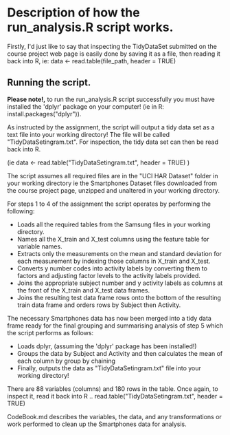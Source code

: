
# Description of how the run_analysis.R script works.

Firstly, I'd just like to say that inspecting the TidyDataSet submitted on the course project web page is easily done by
saving it as a file, then reading it back into R, ie: data <- read.table(file_path, header = TRUE)

## Running the script.

**Please note!,** to run the run_analysis.R script successfully you must have installed the 'dplyr' package on your computer!
(ie in R:  install.packages("dplyr")).

As instructed by the assignment, the script will output a tidy data set as a text file into your working directory!
The file will be called "TidyDataSetingram.txt". For inspection, the tidy data set can then be read back into R.

(ie   data <- read.table("TidyDataSetingram.txt", header = TRUE) )

The script assumes all required files are in the "UCI HAR Dataset" folder in your working directory
ie the Smartphones Dataset files downloaded from the course project page, unzipped and unaltered in your working directory.

For steps 1 to 4 of the assignment the script operates by performing the following:

* Loads all the required tables from the Samsung files in your working directory.
* Names all the X_train and X_test columns using the feature table for variable names.
* Extracts only the measurements on the mean and standard deviation for each measurement by indexing those columns in X_train and X_test.
* Converts y number codes into activity labels by converting them to factors and adjusting factor levels to the activity labels provided.
* Joins the appropriate subject number and y activity labels as columns at the front of the  X_train and X_test data frames.
* Joins the resulting test data frame rows onto the bottom of the resulting train data frame and orders rows by Subject then Activity.

The necessary Smartphones data has now been merged into a tidy data frame ready for the final grouping and summarising analysis 
of step 5 which the script performs as follows:
 
* Loads dplyr, (assuming the 'dplyr' package has been installed!)
* Groups the data by Subject and Activity and then calculates the mean of each column by group by chaining
* Finally, outputs the data as "TidyDataSetingram.txt" file into your working directory!

There are 88 variables (columns) and 180 rows in the table.
Once again, to inspect it, read it back into R ..   read.table("TidyDataSetingram.txt", header = TRUE)

CodeBook.md describes the variables, the data, and any transformations or work performed to clean up the Smartphones data for analysis.
